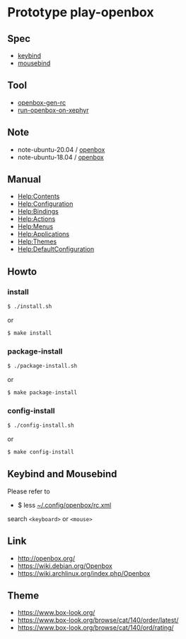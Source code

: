 
# Prototype play-openbox


## Spec

* [keybind](spec-keybind.md)
* [mousebind](spec-mousebind.md)


## Tool

* [openbox-gen-rc](config/openbox/openbox-gen-rc)
* [run-openbox-on-xephyr](../../../concept/xephyr/develop-tool/run-openbox-on-xephyr/)


## Note

* note-ubuntu-20.04 / [openbox](https://samwhelp.github.io/note-ubuntu-20.04/read/subject/openbox/)
* note-ubuntu-18.04 / [openbox](https://samwhelp.github.io/note-ubuntu-18.04/read/subject/openbox/)


## Manual

* [Help:Contents](http://openbox.org/wiki/Help:Contents)
* [Help:Configuration](http://openbox.org/wiki/Help:Configuration)
* [Help:Bindings](http://openbox.org/wiki/Help:Bindings)
* [Help:Actions](http://openbox.org/wiki/Help:Actions)
* [Help:Menus](http://openbox.org/wiki/Help:Menus)
* [Help:Applications](http://openbox.org/wiki/Help:Applications)
* [Help:Themes](http://openbox.org/wiki/Help:Themes)
* [Help:DefaultConfiguration](http://openbox.org/wiki/Help:DefaultConfiguration)


## Howto


### install

``` sh
$ ./install.sh
```

or

``` sh
$ make install
```


### package-install

``` sh
$ ./package-install.sh
```

or

``` sh
$ make package-install
```


### config-install

``` sh
$ ./config-install.sh
```

or

``` sh
$ make config-install
```


## Keybind and Mousebind

Please refer to

* $ less [~/.config/openbox/rc.xml](config/openbox/rc.xml)

search `<keyboard>` or `<mouse>`


## Link

* http://openbox.org/
* https://wiki.debian.org/Openbox
* https://wiki.archlinux.org/index.php/Openbox


## Theme

* https://www.box-look.org/
* https://www.box-look.org/browse/cat/140/order/latest/
* https://www.box-look.org/browse/cat/140/ord/rating/
